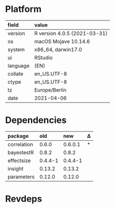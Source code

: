 # Platform

|field    |value                        |
|:--------|:----------------------------|
|version  |R version 4.0.5 (2021-03-31) |
|os       |macOS Mojave 10.14.6         |
|system   |x86_64, darwin17.0           |
|ui       |RStudio                      |
|language |(EN)                         |
|collate  |en_US.UTF-8                  |
|ctype    |en_US.UTF-8                  |
|tz       |Europe/Berlin                |
|date     |2021-04-06                   |

# Dependencies

|package     |old     |new     |Δ  |
|:-----------|:-------|:-------|:--|
|correlation |0.6.0   |0.6.0.1 |*  |
|bayestestR  |0.8.2   |0.8.2   |   |
|effectsize  |0.4.4-1 |0.4.4-1 |   |
|insight     |0.13.2  |0.13.2  |   |
|parameters  |0.12.0  |0.12.0  |   |

# Revdeps

